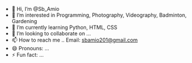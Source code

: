 - 👋 Hi, I’m @Sb_Amio
- 👀 I’m interested in Programming,  Photography, Videography, Badminton, Gardening
- 🌱 I’m currently learning Python, HTML, CSS
- 💞️ I’m looking to collaborate on ...
- 📫 How to reach me .. Email: sbamio201@gmail.com
- 😄 Pronouns: ...
- ⚡ Fun fact: ...

<!---
Sb-Amio/Sb-Amio is a ✨ special ✨ repository because its `README.md` (this file) appears on your GitHub profile.
You can click the Preview link to take a look at your changes.
--->
